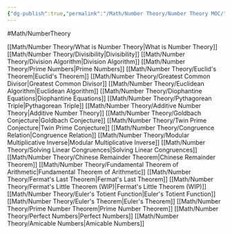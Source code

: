 ```yaml
---
{"dg-publish":true,"permalink":"/Math/Number Theory/Number Theory MOC/","created":"2024-11-02T16:04:55.556-04:00","updated":"2024-11-10T21:43:30.655-05:00"}
---
```


#Math/NumberTheory 

[[Math/Number Theory/What is Number Theory\|What is Number Theory]]
[[Math/Number Theory/Divisibility\|Divisibility]]
[[Math/Number Theory/Division Algorithm\|Division Algorithm]]
[[Math/Number Theory/Prime Numbers\|Prime Numbers]]
[[Math/Number Theory/Euclid's Theorem\|Euclid's Theorem]]
[[Math/Number Theory/Greatest Common Divisor\|Greatest Common Divisor]]
[[Math/Number Theory/Euclidean Algorithm\|Euclidean Algorithm]]
[[Math/Number Theory/Diophantine Equations\|Diophantine Equations]]
[[Math/Number Theory/Pythagorean Triple\|Pythagorean Triple]]
[[Math/Number Theory/Additive Number Theory\|Additive Number Theory]]
[[Math/Number Theory/Goldbach Conjecture\|Goldbach Conjecture]]
[[Math/Number Theory/Twin Prime Conjecture\|Twin Prime Conjecture]]
[[Math/Number Theory/Congruence Relation\|Congruence Relation]]
[[Math/Number Theory/Modular Multiplicative Inverse\|Modular Multiplicative Inverse]]
[[Math/Number Theory/Solving Linear Congruences\|Solving Linear Congruences]]
[[Math/Number Theory/Chinese Remainder Theorem\|Chinese Remainder Theorem]]
[[Math/Number Theory/Fundamental Theorem of Arithmetic\|Fundamental Theorem of Arithmetic]]
[[Math/Number Theory/Fermat's Last Theorem\|Fermat's Last Theorem]]
[[Math/Number Theory/Fermat's Little Theorem (WIP)\|Fermat's Little Theorem (WIP)]]
[[Math/Number Theory/Euler's Totient Function\|Euler's Totient Function]]
[[Math/Number Theory/Euler's Theorem\|Euler's Theorem]]
[[Math/Number Theory/Prime Number Theorem\|Prime Number Theorem]]
[[Math/Number Theory/Perfect Numbers\|Perfect Numbers]]
[[Math/Number Theory/Amicable Numbers\|Amicable Numbers]]